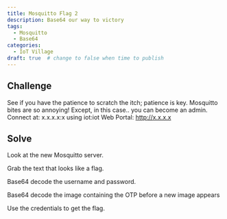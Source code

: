 ```yaml
---
title: Mosquitto Flag 2
description: Base64 our way to victory
tags:
  - Mosquitto
  - Base64
categories:
  - IoT Village
draft: true  # change to false when time to publish
---
```


## Challenge

See if you have the patience to scratch the itch; patience is key. Mosquitto bites are so annoying! Except, in this case.. you can become an admin. Connect at: x.x.x.x:x using iot:iot Web Portal: http://x.x.x.x


## Solve

Look at the new Mosquitto server.

Grab the text that looks like a flag.

Base64 decode the username and password.

Base64 decode the image containing the OTP before a new image appears

Use the credentials to get the flag.
